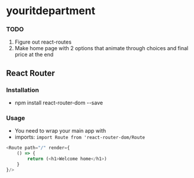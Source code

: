 # youritdepartment
 
### TODO
1. Figure out react-routes
2. Make home page with 2 options that animate through choices and final price at the end


## React Router

### Installation

- npm install react-router-dom --save

### Usage 

- You need to wrap your main app with <Router>
- imports:
```import Route from 'react-router-dom/Route```
```js
<Route path="/" render={
    () => {
        return (<h1>Welcome home</h1>)
    }
}/>
```